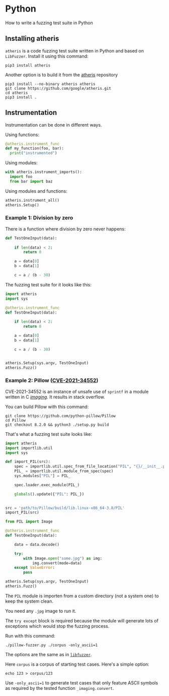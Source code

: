 
# Python

How to write a fuzzing test suite in Python

## Installing atheris

`atheris` is a code fuzzing test suite written in Python and based on `LibFuzzer`. Install it using this command:

`pip3 install atheris`

Another option is to build it from the [atheris](https://github.com/google/atheris) repository

`pip3 install --no-binary atheris atheris`  
`git clone https://github.com/google/atheris.git`  
`cd atheris`  
`pip3 install .`  

## Instrumentation

Instrumentation can be done in different ways.

Using functions:

```python
@atheris.instrument_func
def my_function(foo, bar):
  print("instrumented")
```

Using modules:

```python
with atheris.instrument_imports():
  import foo
  from bar import baz
```

Using modules and functions:

```python
atheris.instrument_all()
atheris.Setup()
```

### Example 1: Division by zero

There is a function where division by zero never happens:

```python
def TestOneInput(data):
    
    if len(data) < 2:
        return 0

    a = data[0]
    b = data[1]

    c = a / (b - 30)

```

The fuzzing test suite for it looks like this:

```python
import atheris
import sys

@atheris.instrument_func
def TestOneInput(data):
    
    if len(data) < 2:
        return 0

    a = data[0]
    b = data[1]

    c = a / (b - 30)


atheris.Setup(sys.argv, TestOneInput)
atheris.Fuzz()

```

### Example 2: Pillow ([CVE-2021-34552](https://cve.mitre.org/cgi-bin/cvename.cgi?name=CVE-2021-34552))

CVE-2021-34552 is an instance of unsafe use of `sprintf` in a module written in C [_imaging_](https://github.com/python-pillow/Pillow/pull/5567/files). It results in stack overflow.

You can build Pillow with this command:

`git clone https://github.com/python-pillow/Pillow`  
`cd Pillow`  
`git checkout 8.2.0 && python3 ./setup.py build`  

That's what a fuzzing test suite looks like:

```python
import atheris
import importlib.util
import sys

def import_PIL(src):
    spec = importlib.util.spec_from_file_location("PIL", "{}/__init__.py".format(src))
    PIL_ = importlib.util.module_from_spec(spec)
    sys.modules["PIL"] = PIL_

    spec.loader.exec_module(PIL_)

    globals().update({"PIL": PIL_})

    
src = 'path/to/Pillow/build/lib.linux-x86_64-3.8/PIL'
import_PIL(src)

from PIL import Image

@atheris.instrument_func
def TestOneInput(data):

    data = data.decode()

    try:
        with Image.open("some.jpg") as img:
            img.convert(mode=data)
    except ValueError:
        pass

atheris.Setup(sys.argv, TestOneInput)
atheris.Fuzz()
```

The `PIL` module is importen from a custom directory (not a system one) to keep the system clean.

You need any `.jpg` image to run it.

The `try except` block is required because the module will generate lots of exceptions which would stop the fuzzing process.

Run with this command:

`./pillow-fuzzer.py ./corpus -only_ascii=1`

The options are the same as in [`libfuzzer`](https://llvm.org/docs/LibFuzzer.html).

Here `corpus` is a corpus of starting test cases. Here's a simple option:

`echo 123 > corpus/123`

Use `-only_ascii=1` to generate test cases that only feature ASCII symbols as required by the tested function `_imaging.convert`.

